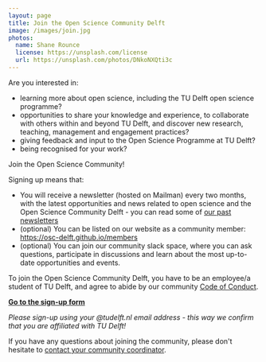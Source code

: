 ```yaml
---
layout: page
title: Join the Open Science Community Delft
image: /images/join.jpg
photos:
  name: Shane Rounce
  license: https://unsplash.com/license
  url: https://unsplash.com/photos/DNkoNXQti3c
---
```


Are you interested in:
- learning more about open science, including the TU Delft open science programme?
- opportunities to share your knowledge and experience, to collaborate with others within and beyond TU Delft, and discover new research, teaching, management and engagement practices?
- giving feedback and input to the Open Science Programme at TU Delft?
- being recognised for your work?

Join the Open Science Community!

Signing up means that:
- You will receive a newsletter (hosted on Mailman) every two months, with the latest opportunities and news related to open science and the Open Science Community Delft - you can read some of [our past newsletters](https://github.com/osc-delft/newsletters)
- (optional) You can be listed on our website as a community member: https://osc-delft.github.io/members
- (optional) You can join our community slack space, where you can ask questions, participate in discussions and learn about the most up-to-date opportunities and events.

To join the Open Science Community Delft, you have to be an employee/a student of TU Delft, and agree to abide by our community [Code of Conduct](https://github.com/osc-delft/osc-delft.github.io/blob/develop/CODE_OF_CONDUCT.md).

[**Go to the sign-up form**](https://forms.gle/v2dtynQ2j6wSMWTS6)

*Please sign-up using your @tudelft.nl email address - this way we confirm that you are affiliated with TU Delft!*

If you have any questions about joining the community, please don't hesitate to [contact your community coordinator](mailto:opensciece@tudelft.nl).
